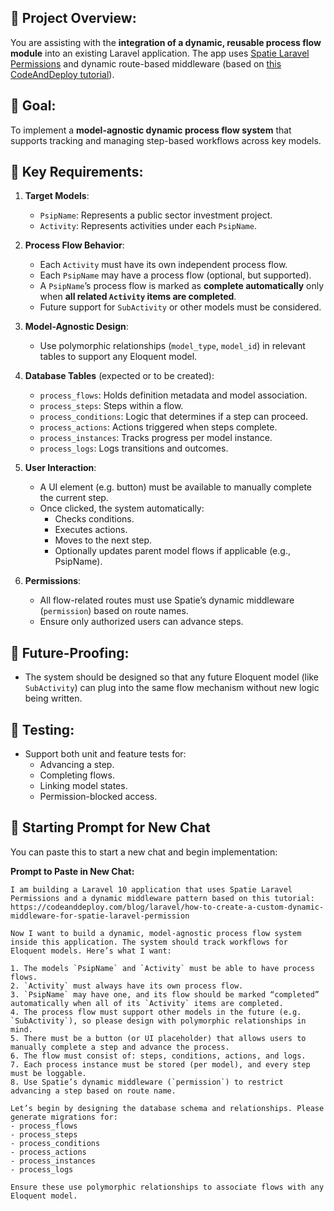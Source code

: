 
## 📘 Project Overview:
You are assisting with the **integration of a dynamic, reusable process flow module** into an existing Laravel application. The app uses [Spatie Laravel Permissions](https://spatie.be/docs/laravel-permission/v5/introduction) and dynamic route-based middleware (based on [this CodeAndDeploy tutorial](https://codeanddeploy.com/blog/laravel/how-to-create-a-custom-dynamic-middleware-for-spatie-laravel-permission)).

## 🎯 Goal:
To implement a **model-agnostic dynamic process flow system** that supports tracking and managing step-based workflows across key models.

## 📌 Key Requirements:

1. **Target Models**:
   - `PsipName`: Represents a public sector investment project.
   - `Activity`: Represents activities under each `PsipName`.

2. **Process Flow Behavior**:
   - Each `Activity` must have its own independent process flow.
   - Each `PsipName` may have a process flow (optional, but supported).
   - A `PsipName`’s process flow is marked as **complete automatically** only when **all related `Activity` items are completed**.
   - Future support for `SubActivity` or other models must be considered.

3. **Model-Agnostic Design**:
   - Use polymorphic relationships (`model_type`, `model_id`) in relevant tables to support any Eloquent model.

4. **Database Tables** (expected or to be created):
   - `process_flows`: Holds definition metadata and model association.
   - `process_steps`: Steps within a flow.
   - `process_conditions`: Logic that determines if a step can proceed.
   - `process_actions`: Actions triggered when steps complete.
   - `process_instances`: Tracks progress per model instance.
   - `process_logs`: Logs transitions and outcomes.

5. **User Interaction**:
   - A UI element (e.g. button) must be available to manually complete the current step.
   - Once clicked, the system automatically:
     - Checks conditions.
     - Executes actions.
     - Moves to the next step.
     - Optionally updates parent model flows if applicable (e.g., PsipName).

6. **Permissions**:
   - All flow-related routes must use Spatie’s dynamic middleware (`permission`) based on route names.
   - Ensure only authorized users can advance steps.

## 📎 Future-Proofing:
- The system should be designed so that any future Eloquent model (like `SubActivity`) can plug into the same flow mechanism without new logic being written.

## 🧪 Testing:
- Support both unit and feature tests for:
  - Advancing a step.
  - Completing flows.
  - Linking model states.
  - Permission-blocked access.

## 🧭 Starting Prompt for New Chat
You can paste this to start a new chat and begin implementation:

**Prompt to Paste in New Chat:**

```
I am building a Laravel 10 application that uses Spatie Laravel Permissions and a dynamic middleware pattern based on this tutorial:
https://codeanddeploy.com/blog/laravel/how-to-create-a-custom-dynamic-middleware-for-spatie-laravel-permission

Now I want to build a dynamic, model-agnostic process flow system inside this application. The system should track workflows for Eloquent models. Here’s what I want:

1. The models `PsipName` and `Activity` must be able to have process flows.
2. `Activity` must always have its own process flow.
3. `PsipName` may have one, and its flow should be marked “completed” automatically when all of its `Activity` items are completed.
4. The process flow must support other models in the future (e.g. `SubActivity`), so please design with polymorphic relationships in mind.
5. There must be a button (or UI placeholder) that allows users to manually complete a step and advance the process.
6. The flow must consist of: steps, conditions, actions, and logs.
7. Each process instance must be stored (per model), and every step must be loggable.
8. Use Spatie’s dynamic middleware (`permission`) to restrict advancing a step based on route name.

Let’s begin by designing the database schema and relationships. Please generate migrations for:
- process_flows
- process_steps
- process_conditions
- process_actions
- process_instances
- process_logs

Ensure these use polymorphic relationships to associate flows with any Eloquent model.
```
